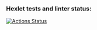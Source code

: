 ### Hexlet tests and linter status:
[![Actions Status](https://github.com/VitalikMetallik/java-project-61/workflows/hexlet-check/badge.svg)](https://github.com/VitalikMetallik/java-project-61/actions)